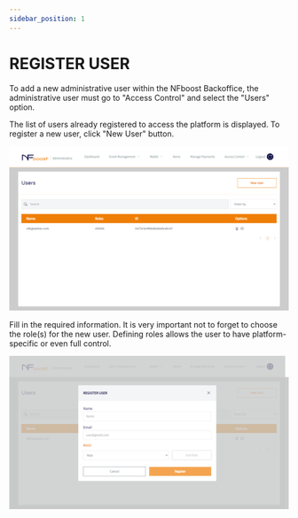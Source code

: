```yaml
---
sidebar_position: 1
---
```


# REGISTER USER

To add a new administrative user within the NFboost Backoffice, the administrative user must go to "Access Control" and select the "Users" option.

The list of users already registered to access the platform is displayed. To register a new user, click "New User" button.

![1](/img/user.png)

Fill in the required information. It is very important not to forget to choose the role(s) for the new user. Defining roles allows the user to have platform-specific or even full control.

![1](/img/registeruser.png)
